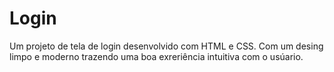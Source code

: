 # Login

Um projeto de tela de login desenvolvido com HTML e CSS. Com um desing limpo e moderno trazendo uma boa exreriência intuitiva com o usúario.
